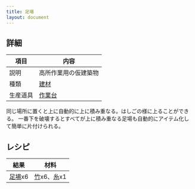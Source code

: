 ```yaml
---
title: 足場
layout: document
---
```

## 詳細

|項目|内容|
|---|---|
|説明|高所作業用の仮建築物|
|種類|[建材](建材)|
|生産道具|[作業台](作業台)|

同じ場所に置くと上に自動的に上に積み重なる。はしごの様に上ることができる。
一番下を破壊するとすべてが上に積み重なる足場も自動的にアイテム化して簡単に片付けられる。

## レシピ

|結果|材料|
|---|---|
|[足場](足場)x6|[竹](竹)x6、[糸](糸)x1|

